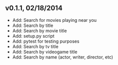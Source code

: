 ## v0.1.1, 02/18/2014

- Add: Search for movies playing near you
- Add: Search by title
- Add: Search by movie title
- Add: setup.py script
- Add: pytest for testing purposes
- Add: Search by tv title
- Add: Search by videogame title
- Add: Search by name (actor, writer, director, etc)